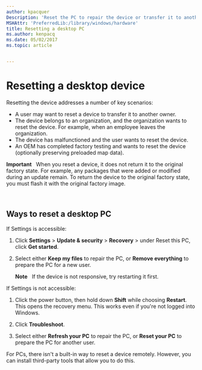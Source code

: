 ```yaml
---
author: kpacquer
Description: 'Reset the PC to repair the device or transfer it to another owner.'
MSHAttr: 'PreferredLib:/library/windows/hardware'
title: Resetting a desktop PC
ms.author: kenpacq
ms.date: 05/02/2017
ms.topic: article


---
```


# Resetting a desktop device


Resetting the device addresses a number of key scenarios:

-   A user may want to reset a device to transfer it to another owner.
-   The device belongs to an organization, and the organization wants to reset the device. For example, when an employee leaves the organization.
-   The device has malfunctioned and the user wants to reset the device.
-   An OEM has completed factory testing and wants to reset the device (optionally preserving preloaded map data).

**Important**  
When you reset a device, it does not return it to the original factory state. For example, any packages that were added or modified during an update remain. To return the device to the original factory state, you must flash it with the original factory image.

 

## <span id="Ways_to_reset_a_desktop_pc"></span><span id="ways_to_reset_a_desktop_pc"></span><span id="WAYS_TO_RESET_A_DESKTOP_PC"></span>Ways to reset a desktop PC


If Settings is accessible:

1. Click **Settings** &gt; **Update & security** &gt; **Recovery** &gt; under Reset this PC, click **Get started**.

2. Select either **Keep my files** to repair the PC, or **Remove everything** to prepare the PC for a new user.

    **Note**  
    If the device is not responsive, try restarting it first.

If Settings is not accessible:

1.  Click the power button, then hold down **Shift** while choosing **Restart**.  This opens the recovery menu. This works even if you're not logged into Windows.

2.  Click **Troubleshoot**.

3.  Select either **Refresh your PC** to repair the PC, or **Reset your PC** to prepare the PC for another user.

	
For PCs, there isn't a built-in way to reset a device remotely. However, you can install third-party tools that allow you to do this.
 





